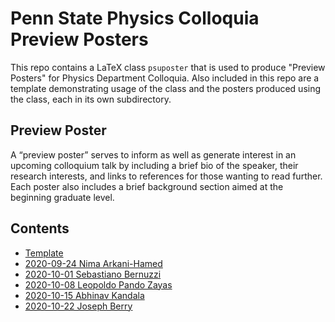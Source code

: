 # Penn State Physics Colloquia Preview Posters

This repo contains a LaTeX class `psuposter` that is used to produce "Preview Posters" for Physics Department Colloquia. Also included in this repo are a template demonstrating usage of the class and the posters produced using the class, each in its own subdirectory.


## Preview Poster
A “preview poster” serves to inform as well as generate interest in an upcoming colloquium talk by including a brief bio of the speaker, their research interests, and links to references for those wanting to read further. Each poster also includes a brief background section aimed at the beginning graduate level.


## Contents

- [Template](https://latexonline.cc/compile?git=https%3A%2F%2Fgithub.com%2FJWKennington%2Fcolloquia&target=template.tex&command=pdflatex&trackId=1601501572360)
- [2020-09-24 Nima Arkani-Hamed](./20200924-Arkani-Hamed/20200924-Arkani-Hamed.pdf)
- [2020-10-01 Sebastiano Bernuzzi](./20201001-Bernuzzi/20201001-Sebastiano-Bernuzzi.pdf)
- [2020-10-08 Leopoldo Pando Zayas](./20201008-Pando-Zayas/20201008-Leopoldo-Pando-Zayas.pdf)
- [2020-10-15 Abhinav Kandala](./20201015-Kandala/20201015-Abhinav-Kandala.pdf)
- [2020-10-22 Joseph Berry](./20201022-Berry/20201022-Joseph-Berry.pdf)
